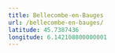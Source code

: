 ```yaml
---
title: Bellecombe-en-Bauges
url: /bellecombe-en-bauges/
latitude: 45.7387436
longitude: 6.142108800000001
---
```

